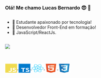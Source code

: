 ### Olá! Me chamo Lucas Bernardo 😎 👋
##

- 🔭 Estudante apaixonado por tecnologia!
- 🌱 Desenvolvedor Front-End em formação!
- 💬 JavaScript/ReactJs.

##

<div align="left">
  <a href="https://github.com/LucasBernardo07">
  <img  height="180em" src="https://github-readme-stats.vercel.app/api?username=LucasBernardo07&show_icons=true&theme=merko&include_all_commits=true&count_private=true"/>
</div>

##

<div style="display: inline_block"><br>
  <img align="center" alt="Rafa-Js" height="30" width="40" src="https://raw.githubusercontent.com/devicons/devicon/master/icons/javascript/javascript-plain.svg">
  <img align="center" alt="Rafa-Ts" height="30" width="40" justify-content="center" src="https://raw.githubusercontent.com/devicons/devicon/master/icons/typescript/typescript-plain.svg">
  <img align="center" alt="Rafa-React" height="30" width="40" justify-content="center" src="https://raw.githubusercontent.com/devicons/devicon/master/icons/react/react-original.svg">
  <img align="center" alt="Rafa-HTML" height="30" width="40" justify-content="center"  src="https://raw.githubusercontent.com/devicons/devicon/master/icons/html5/html5-original.svg">
  <img align="center" alt="Rafa-CSS" height="30" width="40" justify-content="center"  src="https://raw.githubusercontent.com/devicons/devicon/master/icons/css3/css3-original.svg">  
</div>

